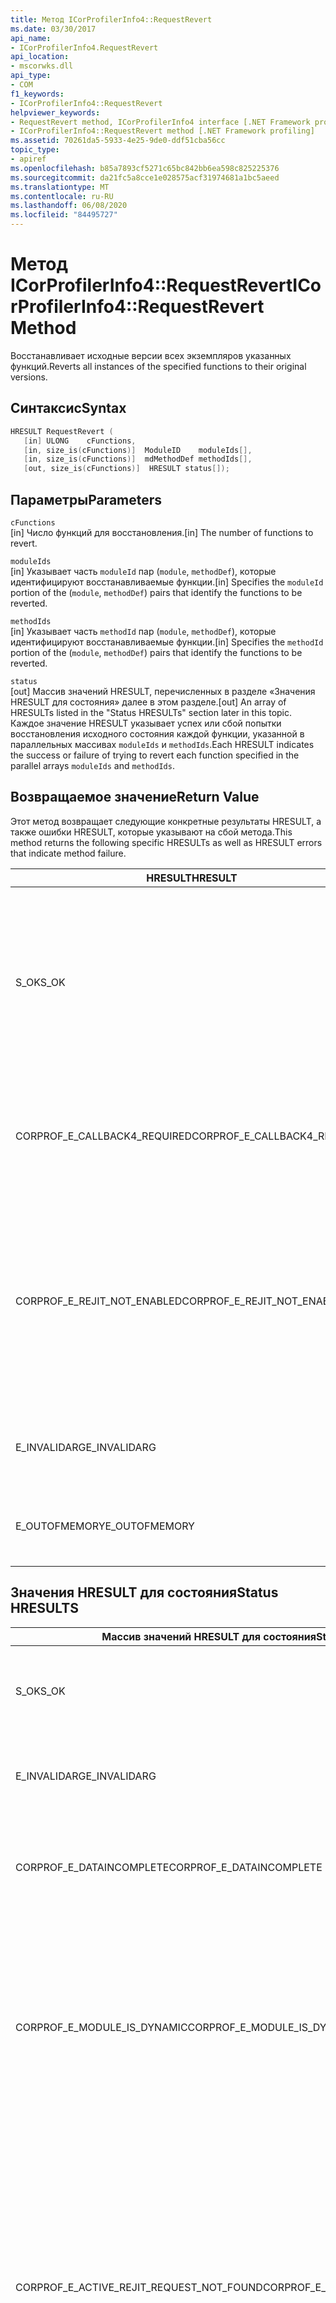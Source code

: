 ```yaml
---
title: Метод ICorProfilerInfo4::RequestRevert
ms.date: 03/30/2017
api_name:
- ICorProfilerInfo4.RequestRevert
api_location:
- mscorwks.dll
api_type:
- COM
f1_keywords:
- ICorProfilerInfo4::RequestRevert
helpviewer_keywords:
- RequestRevert method, ICorProfilerInfo4 interface [.NET Framework profiling]
- ICorProfilerInfo4::RequestRevert method [.NET Framework profiling]
ms.assetid: 70261da5-5933-4e25-9de0-ddf51cba56cc
topic_type:
- apiref
ms.openlocfilehash: b85a7893cf5271c65bc842bb6ea598c825225376
ms.sourcegitcommit: da21fc5a8cce1e028575acf31974681a1bc5aeed
ms.translationtype: MT
ms.contentlocale: ru-RU
ms.lasthandoff: 06/08/2020
ms.locfileid: "84495727"
---
```

# <a name="icorprofilerinfo4requestrevert-method"></a><span data-ttu-id="ac2ca-102">Метод ICorProfilerInfo4::RequestRevert</span><span class="sxs-lookup"><span data-stu-id="ac2ca-102">ICorProfilerInfo4::RequestRevert Method</span></span>
<span data-ttu-id="ac2ca-103">Восстанавливает исходные версии всех экземпляров указанных функций.</span><span class="sxs-lookup"><span data-stu-id="ac2ca-103">Reverts all instances of the specified functions to their original versions.</span></span>  
  
## <a name="syntax"></a><span data-ttu-id="ac2ca-104">Синтаксис</span><span class="sxs-lookup"><span data-stu-id="ac2ca-104">Syntax</span></span>  
  
```cpp  
HRESULT RequestRevert (  
   [in] ULONG    cFunctions,  
   [in, size_is(cFunctions)]  ModuleID    moduleIds[],  
   [in, size_is(cFunctions)]  mdMethodDef methodIds[],  
   [out, size_is(cFunctions)]  HRESULT status[]);  
```  
  
## <a name="parameters"></a><span data-ttu-id="ac2ca-105">Параметры</span><span class="sxs-lookup"><span data-stu-id="ac2ca-105">Parameters</span></span>  
 `cFunctions`  
 <span data-ttu-id="ac2ca-106">[in] Число функций для восстановления.</span><span class="sxs-lookup"><span data-stu-id="ac2ca-106">[in] The number of functions to revert.</span></span>  
  
 `moduleIds`  
 <span data-ttu-id="ac2ca-107">[in] Указывает часть `moduleId` пар (`module`, `methodDef`), которые идентифицируют восстанавливаемые функции.</span><span class="sxs-lookup"><span data-stu-id="ac2ca-107">[in] Specifies the `moduleId` portion of the (`module`, `methodDef`) pairs that identify the functions to be reverted.</span></span>  
  
 `methodIds`  
 <span data-ttu-id="ac2ca-108">[in] Указывает часть `methodId` пар (`module`, `methodDef`), которые идентифицируют восстанавливаемые функции.</span><span class="sxs-lookup"><span data-stu-id="ac2ca-108">[in] Specifies the `methodId` portion of the (`module`, `methodDef`) pairs that identify the functions to be reverted.</span></span>  
  
 `status`  
 <span data-ttu-id="ac2ca-109">[out] Массив значений HRESULT, перечисленных в разделе «Значения HRESULT для состояния» далее в этом разделе.</span><span class="sxs-lookup"><span data-stu-id="ac2ca-109">[out] An array of HRESULTs listed in the "Status HRESULTs" section later in this topic.</span></span> <span data-ttu-id="ac2ca-110">Каждое значение HRESULT указывает успех или сбой попытки восстановления исходного состояния каждой функции, указанной в параллельных массивах `moduleIds` и `methodIds`.</span><span class="sxs-lookup"><span data-stu-id="ac2ca-110">Each HRESULT indicates the success or failure of trying to revert each function specified in the parallel arrays `moduleIds` and `methodIds`.</span></span>  
  
## <a name="return-value"></a><span data-ttu-id="ac2ca-111">Возвращаемое значение</span><span class="sxs-lookup"><span data-stu-id="ac2ca-111">Return Value</span></span>  
 <span data-ttu-id="ac2ca-112">Этот метод возвращает следующие конкретные результаты HRESULT, а также ошибки HRESULT, которые указывают на сбой метода.</span><span class="sxs-lookup"><span data-stu-id="ac2ca-112">This method returns the following specific HRESULTs as well as HRESULT errors that indicate method failure.</span></span>  
  
|<span data-ttu-id="ac2ca-113">HRESULT</span><span class="sxs-lookup"><span data-stu-id="ac2ca-113">HRESULT</span></span>|<span data-ttu-id="ac2ca-114">Описание</span><span class="sxs-lookup"><span data-stu-id="ac2ca-114">Description</span></span>|  
|-------------|-----------------|  
|<span data-ttu-id="ac2ca-115">S_OK</span><span class="sxs-lookup"><span data-stu-id="ac2ca-115">S_OK</span></span>|<span data-ttu-id="ac2ca-116">Была предпринята попытка восстановления исходного состояния всех запросов; однако необходимо проверить массив возвращенных состояний, чтобы определить, какие функции были успешно восстановлены.</span><span class="sxs-lookup"><span data-stu-id="ac2ca-116">An attempt was made to revert all requests; however, the returned status array must be checked to determine which functions were successfully reverted.</span></span>|  
|<span data-ttu-id="ac2ca-117">CORPROF_E_CALLBACK4_REQUIRED</span><span class="sxs-lookup"><span data-stu-id="ac2ca-117">CORPROF_E_CALLBACK4_REQUIRED</span></span>|<span data-ttu-id="ac2ca-118">Чтобы этот вызов поддерживался, профилировщик должен реализовать интерфейс [ICorProfilerCallback4](icorprofilercallback4-interface.md) .</span><span class="sxs-lookup"><span data-stu-id="ac2ca-118">The profiler must implement the [ICorProfilerCallback4](icorprofilercallback4-interface.md) interface for this call to be supported.</span></span>|  
|<span data-ttu-id="ac2ca-119">CORPROF_E_REJIT_NOT_ENABLED</span><span class="sxs-lookup"><span data-stu-id="ac2ca-119">CORPROF_E_REJIT_NOT_ENABLED</span></span>|<span data-ttu-id="ac2ca-120">Перекомпиляция JIT не была включена.</span><span class="sxs-lookup"><span data-stu-id="ac2ca-120">JIT recompilation has not been enabled.</span></span> <span data-ttu-id="ac2ca-121">Необходимо включить повторную компиляцию JIT-компилятора во время инициализации с помощью метода [ICorProfilerInfo:: SetEventMask](icorprofilerinfo-seteventmask-method.md) , чтобы установить `COR_PRF_ENABLE_REJIT` флаг.</span><span class="sxs-lookup"><span data-stu-id="ac2ca-121">You must enable JIT recompilation during initialization by using the [ICorProfilerInfo::SetEventMask](icorprofilerinfo-seteventmask-method.md) method to set the `COR_PRF_ENABLE_REJIT` flag.</span></span>|  
|<span data-ttu-id="ac2ca-122">E_INVALIDARG</span><span class="sxs-lookup"><span data-stu-id="ac2ca-122">E_INVALIDARG</span></span>|<span data-ttu-id="ac2ca-123">Параметр `cFunctions` имеет значение 0, либо один из параметров `moduleIds` и `methodIds` имеет значение `NULL`.</span><span class="sxs-lookup"><span data-stu-id="ac2ca-123">`cFunctions` is 0, or `moduleIds` or `methodIds` is `NULL`.</span></span>|  
|<span data-ttu-id="ac2ca-124">E_OUTOFMEMORY</span><span class="sxs-lookup"><span data-stu-id="ac2ca-124">E_OUTOFMEMORY</span></span>|<span data-ttu-id="ac2ca-125">Среде CLR не удалось выполнить запрос, поскольку не хватило памяти.</span><span class="sxs-lookup"><span data-stu-id="ac2ca-125">The CLR was unable to complete the request because it ran out of memory.</span></span>|  
  
## <a name="status-hresults"></a><span data-ttu-id="ac2ca-126">Значения HRESULT для состояния</span><span class="sxs-lookup"><span data-stu-id="ac2ca-126">Status HRESULTS</span></span>  
  
|<span data-ttu-id="ac2ca-127">Массив значений HRESULT для состояния</span><span class="sxs-lookup"><span data-stu-id="ac2ca-127">Status array HRESULT</span></span>|<span data-ttu-id="ac2ca-128">Описание</span><span class="sxs-lookup"><span data-stu-id="ac2ca-128">Description</span></span>|  
|--------------------------|-----------------|  
|<span data-ttu-id="ac2ca-129">S_OK</span><span class="sxs-lookup"><span data-stu-id="ac2ca-129">S_OK</span></span>|<span data-ttu-id="ac2ca-130">Соответствующая функция была успешно возвращена.</span><span class="sxs-lookup"><span data-stu-id="ac2ca-130">The corresponding function was successfully reverted.</span></span>|  
|<span data-ttu-id="ac2ca-131">E_INVALIDARG</span><span class="sxs-lookup"><span data-stu-id="ac2ca-131">E_INVALIDARG</span></span>|<span data-ttu-id="ac2ca-132">Значение параметра `moduleID` или параметра `methodDef` — `NULL`.</span><span class="sxs-lookup"><span data-stu-id="ac2ca-132">The `moduleID` or `methodDef` parameter is `NULL`.</span></span>|  
|<span data-ttu-id="ac2ca-133">CORPROF_E_DATAINCOMPLETE</span><span class="sxs-lookup"><span data-stu-id="ac2ca-133">CORPROF_E_DATAINCOMPLETE</span></span>|<span data-ttu-id="ac2ca-134">Модуль еще не полностью загружен или находится в процессе выгрузки.</span><span class="sxs-lookup"><span data-stu-id="ac2ca-134">The module is not fully loaded yet, or it is in the process of being unloaded.</span></span>|  
|<span data-ttu-id="ac2ca-135">CORPROF_E_MODULE_IS_DYNAMIC</span><span class="sxs-lookup"><span data-stu-id="ac2ca-135">CORPROF_E_MODULE_IS_DYNAMIC</span></span>|<span data-ttu-id="ac2ca-136">Указанный модуль был создан динамически (например, с помощью `Reflection.Emit`).</span><span class="sxs-lookup"><span data-stu-id="ac2ca-136">The specified module was dynamically generated (for example by `Reflection.Emit`).</span></span> <span data-ttu-id="ac2ca-137">Поэтому он не поддерживается данным методом.</span><span class="sxs-lookup"><span data-stu-id="ac2ca-137">Therefore, it is not supported by this method.</span></span>|  
|<span data-ttu-id="ac2ca-138">CORPROF_E_ACTIVE_REJIT_REQUEST_NOT_FOUND</span><span class="sxs-lookup"><span data-stu-id="ac2ca-138">CORPROF_E_ACTIVE_REJIT_REQUEST_NOT_FOUND</span></span>|<span data-ttu-id="ac2ca-139">Среде CLR не удалось восстановить исходное состояние указанной функции, так как не найден соответствующий активный запрос перекомпиляции.</span><span class="sxs-lookup"><span data-stu-id="ac2ca-139">The CLR could not revert the specified function, because a corresponding active recompilation request was not found.</span></span> <span data-ttu-id="ac2ca-140">Либо эта перекомпиляция никогда не запрашивалась, либо функция уже была восстановлена.</span><span class="sxs-lookup"><span data-stu-id="ac2ca-140">Either the recompilation was never requested or the function was already reverted.</span></span>|  
|<span data-ttu-id="ac2ca-141">Другой</span><span class="sxs-lookup"><span data-stu-id="ac2ca-141">Other</span></span>|<span data-ttu-id="ac2ca-142">Операционная система возвратила сбой за пределами среды CLR.</span><span class="sxs-lookup"><span data-stu-id="ac2ca-142">The operating system returned a failure outside the control of the CLR.</span></span> <span data-ttu-id="ac2ca-143">Например, в случае сбоя системного вызова изменения защиты доступа к странице памяти будет отображаться ошибка операционной системы.</span><span class="sxs-lookup"><span data-stu-id="ac2ca-143">For example, if a system call to change the access protection of a page of memory fails, the operating system error will be displayed.</span></span>|  
  
## <a name="remarks"></a><span data-ttu-id="ac2ca-144">Примечания</span><span class="sxs-lookup"><span data-stu-id="ac2ca-144">Remarks</span></span>  
 <span data-ttu-id="ac2ca-145">При следующем вызове любой из восстановленных функций будет запускаться исходная версия этой функции.</span><span class="sxs-lookup"><span data-stu-id="ac2ca-145">The next time any of the revereted function instances are called, the original versions of the functions will be run.</span></span> <span data-ttu-id="ac2ca-146">Если функция уже выполняется, то будет завершено выполнение запущенной версии.</span><span class="sxs-lookup"><span data-stu-id="ac2ca-146">If a function is already running, it will finish executing the version that is running.</span></span>  
  
## <a name="requirements"></a><span data-ttu-id="ac2ca-147">Требования</span><span class="sxs-lookup"><span data-stu-id="ac2ca-147">Requirements</span></span>  
 <span data-ttu-id="ac2ca-148">**Платформы:** см. раздел [Требования к системе](../../get-started/system-requirements.md).</span><span class="sxs-lookup"><span data-stu-id="ac2ca-148">**Platforms:** See [System Requirements](../../get-started/system-requirements.md).</span></span>  
  
 <span data-ttu-id="ac2ca-149">**Заголовок:** CorProf.idl, CorProf.h</span><span class="sxs-lookup"><span data-stu-id="ac2ca-149">**Header:** CorProf.idl, CorProf.h</span></span>  
  
 <span data-ttu-id="ac2ca-150">**Библиотека:** CorGuids.lib</span><span class="sxs-lookup"><span data-stu-id="ac2ca-150">**Library:** CorGuids.lib</span></span>  
  
 <span data-ttu-id="ac2ca-151">**.NET Framework версии:**[!INCLUDE[net_current_v45plus](../../../../includes/net-current-v45plus-md.md)]</span><span class="sxs-lookup"><span data-stu-id="ac2ca-151">**.NET Framework Versions:** [!INCLUDE[net_current_v45plus](../../../../includes/net-current-v45plus-md.md)]</span></span>  
  
## <a name="see-also"></a><span data-ttu-id="ac2ca-152">См. также</span><span class="sxs-lookup"><span data-stu-id="ac2ca-152">See also</span></span>

- [<span data-ttu-id="ac2ca-153">Интерфейс ICorProfilerInfo4</span><span class="sxs-lookup"><span data-stu-id="ac2ca-153">ICorProfilerInfo4 Interface</span></span>](icorprofilerinfo4-interface.md)
- [<span data-ttu-id="ac2ca-154">Профилирующие интерфейсы</span><span class="sxs-lookup"><span data-stu-id="ac2ca-154">Profiling Interfaces</span></span>](profiling-interfaces.md)
- [<span data-ttu-id="ac2ca-155">Профилирование</span><span class="sxs-lookup"><span data-stu-id="ac2ca-155">Profiling</span></span>](index.md)

